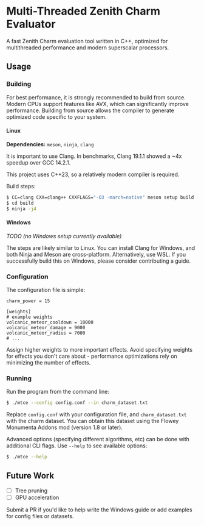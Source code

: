 # Multi-Threaded Zenith Charm Evaluator

A fast Zenith Charm evaluation tool written in C++, optimized for multithreaded performance and modern superscalar processors.

## Usage

### Building

For best performance, it is strongly recommended to build from source. Modern CPUs support features like AVX, which can significantly improve
performance. Building from source allows the compiler to generate optimized code specific to your system.

#### Linux

**Dependencies:** `meson`, `ninja`, `clang`

It is important to use Clang. In benchmarks, Clang 19.1.1 showed a ~4x speedup over GCC 14.2.1.

This project uses C++23, so a relatively modern compiler is required.

Build steps:
```sh
$ CC=clang CXX=clang++ CXXFLAGS="-O3 -march=native" meson setup build --buildtype=custom
$ cd build
$ ninja -j4
```

#### Windows

*TODO (no Windows setup currently available)*

The steps are likely similar to Linux. You can install Clang for Windows, and both Ninja and Meson are cross-platform. Alternatively, use WSL. 
If you successfully build this on Windows, please consider contributing a guide.

### Configuration

The configuration file is simple:

```
charm_power = 15

[weights]
# example weights
volcanic_meteor_cooldown = 10000
volcanic_meteor_damage = 9000
volcanic_meteor_radius = 7000
# ...
```

Assign higher weights to more important effects. Avoid specifying weights for effects you don't care about - performance optimizations rely on
minimizing the number of effects.

### Running

Run the program from the command line:

```sh
$ ./mtce --config config.conf --in charm_dataset.txt
```

Replace `config.conf` with your configuration file, and `charm_dataset.txt` with the charm dataset. You can obtain this dataset using the 
Flowey Monumenta Addons mod (version 1.8 or later).

Advanced options (specifying different algorithms, etc) can be done with additional CLI flags. Use `--help` to see available options:
```sh
$ ./mtce --help
```

## Future Work

- [ ] Tree pruning  
- [ ] GPU acceleration

Submit a PR if you'd like to help write the Windows guide or add examples for config files or datasets.
